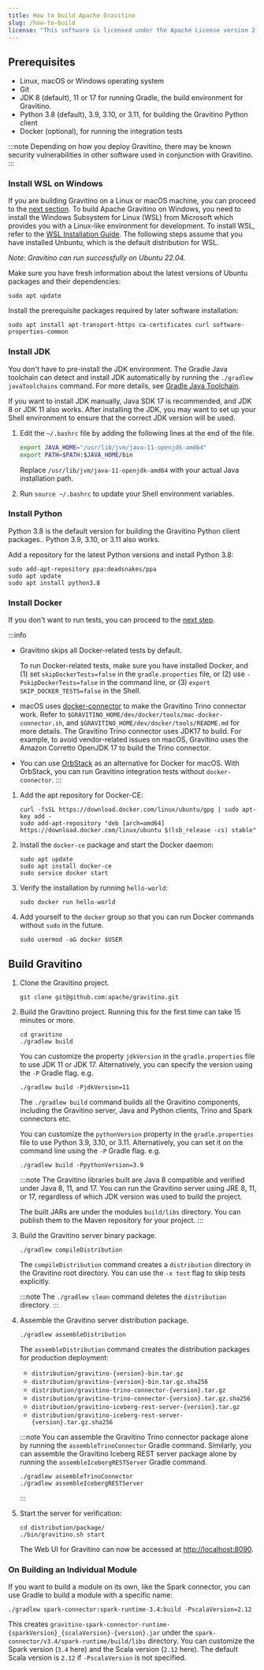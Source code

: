```yaml
---
title: How to build Apache Gravitino
slug: /how-to-build
license: "This software is licensed under the Apache License version 2."
---
```


## Prerequisites

- Linux, macOS or Windows operating system
- Git
- JDK 8 (default), 11 or 17 for running Gradle, the build environment for Gravitino.
- Python 3.8 (default), 3.9, 3.10, or 3.11, for building the Gravitino Python client
- Docker (optional), for running the integration tests

:::note
Depending on how you deploy Gravitino, there may be known security vulnerabilities
in other software used in conjunction with Gravitino.
:::

### Install WSL on Windows

If you are building Gravitino on a Linux or macOS machine, you can proceed to the [next section](#install-jdk).
To build Apache Gravitino on Windows, you need to install the Windows Subsystem for Linux (WSL)
from Microsoft which provides you with a Linux-like environment for development.
To install WSL, refer to the [WSL Installation Guide](https://learn.microsoft.com/en-us/windows/wsl/install).
The following steps assume that you have installed Unbuntu, which is the default distribution for WSL.

*Note: Gravitino can run successfully on Ubuntu 22.04.*

Make sure you have fresh information about the latest versions of Ubuntu packages and their dependencies:

```shell
sudo apt update
```

Install the prerequisite packages required by later software installation:

```shell
sudo apt install apt-transport-https ca-certificates curl software-properties-common
```

### Install JDK

You don't have to pre-install the JDK environment.
The Gradle Java toolchain can detect and install JDK automatically by running the `./gradlew javaToolchains` command.
For more details, see [Gradle Java Toolchain](https://docs.gradle.org/current/userguide/toolchains.html#sec:java_toolchain).

If you want to install JDK manually, Java SDK 17 is recommended, and JDK 8 or JDK 11 also works.
After installing the JDK, you may want to set up your Shell environment to ensure that the correct JDK version will be used.

1. Edit the `~/.bashrc` file by adding the following lines at the end of the file.

   ```sh
   export JAVA_HOME="/usr/lib/jvm/java-11-openjdk-amd64"
   export PATH=$PATH:$JAVA_HOME/bin
   ```

   Replace `/usr/lib/jvm/java-11-openjdk-amd64` with your actual Java installation path.

1. Run `source ~/.bashrc` to update your Shell environment variables.

### Install Python

Python 3.8 is the default version for building the Gravitino Python client packages..
Python 3.9, 3.10, or 3.11 also works.

Add a repository for the latest Python versions and install Python 3.8:

```shell
sudo add-apt-repository ppa:deadsnakes/ppa
sudo apt update
sudo apt install python3.8
```

### Install Docker

If you don't want to run tests, you can proceed to the [next step](#build-gravitino).

:::info
- Gravitino skips all Docker-related tests by default.

  To run Docker-related tests, make sure you have installed Docker, and
  (1) set `skipDockerTests=false` in the `gradle.properties` file, or
  (2) use `-PskipDockerTests=false` in the command line, or
  (3) `export SKIP_DOCKER_TESTS=false` in the Shell.

<!--TODO(Qiming): move the following two items elsewhere-->
- macOS uses [docker-connector](https://github.com/wenjunxiao/mac-docker-connector)
  to make the Gravitino Trino connector work. Refer to
  `$GRAVITINO_HOME/dev/docker/tools/mac-docker-connector.sh`, and
  `$GRAVITINO_HOME/dev/docker/tools/README.md` for more details.
  The Gravitino Trino connector uses JDK17 to build.
  For example, to avoid vendor-related issues on macOS,
  Gravitino uses the Amazon Corretto OpenJDK 17 to build the Trino connector.

- You can use [OrbStack](https://orbstack.dev) as an alternative for Docker for macOS.
  With OrbStack, you can run Gravitino integration tests without `docker-connector`.
:::


1. Add the apt repository for Docker-CE:

   ```shell
   curl -fsSL https://download.docker.com/linux/ubuntu/gpg | sudo apt-key add -
   sudo add-apt-repository "deb [arch=amd64] https://download.docker.com/linux/ubuntu $(lsb_release -cs) stable"
   ```

1. Install the `docker-ce` package and start the Docker daemon:

   ```shell
   sudo apt update
   sudo apt install docker-ce
   sudo service docker start
   ```

1. Verify the installation by running `hello-world`:

   ```shell
   sudo docker run hello-world
   ```

1. Add yourself to the `docker` group so that you can run Docker commands without `sudo` in the future.

   ```shell
   sudo usermod -aG docker $USER
   ```

## Build Gravitino

1. Clone the Gravitino project.

   ```shell
   git clone git@github.com:apache/gravitino.git
   ```

1. Build the Gravitino project. Running this for the first time can take 15 minutes or more.

   ```shell
   cd gravitino
   ./gradlew build
   ```

   You can customize the property `jdkVersion` in the `gradle.properties` file to use JDK 11 or JDK 17.
   Alternatively, you can specify the version using the `-P` Gradle flag. e.g.

   ```shell
   ./gradlew build -PjdkVersion=11
   ```

   The `./gradlew build` command builds all the Gravitino components,
   including the Gravitino server, Java and Python clients, Trino and Spark connectors etc.
 
   You can customize the `pythonVersion` property in the `gradle.properties` file
   to use Python 3.9, 3.10, or 3.11. Alternatively, you can set it on the command line
   using the `-P` Gradle flag. e.g.
 
   ```shell
   ./gradlew build -PpythonVersion=3.9
   ```

   :::note
   The Gravitino libraries built are Java 8 compatible and verified under Java 8, 11, and 17.
   You can run the Gravitino server using JRE 8, 11, or 17,
   regardless of which JDK version was used to build the project.
 
   The built JARs are under the modules `build/libs` directory.
   You can publish them to the Maven repository for your project.
   :::

1. Build the Gravitino server binary package.

   ```shell
   ./gradlew compileDistribution
   ```

   The `compileDistribution` command creates a `distribution` directory in the Gravitino root directory.
   You can use the `-x test` flag to skip tests explicitly.

   :::note
   The `./gradlew clean` command deletes the `distribution` directory.
   :::

1. Assemble the Gravitino server distribution package.

   ```shell
   ./gradlew assembleDistribution
   ```

   The `assembleDistribution` command creates the distribution packages for production deployment:
 
   - `distribution/gravitino-{version}-bin.tar.gz`
   - `distribution/gravitino-{version}-bin.tar.gz.sha256`
   - `distribution/gravitino-trino-connector-{version}.tar.gz`
   - `distribution/gravitino-trino-connector-{version}.tar.gz.sha256`
   - `distribution/gravitino-iceberg-rest-server-{version}.tar.gz`
   - `distribution/gravitino-iceberg-rest-server-{version}.tar.gz.sha256`
 
   :::note
   You can assemble the Gravitino Trino connector package alone by running
   the `assembleTrinoConnector` Gradle command.
   Similarly, you can assemble the Gravitino Iceberg REST server package alone
   by running the `assembleIcebergRESTServer` Gradle command.
 
   ```shell
   ./gradlew assembleTrinoConnector
   ./gradlew assembleIcebergRESTServer
   ```
   :::

1. Start the server for verification:

   ```shell
   cd distribution/package/
   ./bin/gravitino.sh start
   ```
   
   The Web UI for Gravitino can now be accessed at [http://localhost:8090](http://localhost:8090).


### On Building an Individual Module

If you want to build a module on its own, like the Spark connector,
you can use Gradle to build a module with a specific name:

```shell
./gradlew spark-connector:spark-runtime-3.4:build -PscalaVersion=2.12
```

This creates `gravitino-spark-connector-runtime-{sparkVersion}_{scalaVersion}-{version}.jar`
under the `spark-connector/v3.4/spark-runtime/build/libs` directory.
You can customize the Spark version (`3.4` here) and the Scala version (`2.12` here).
The default Scala version is `2.12` if `-PscalaVersion` is not specified.

<img src="https://analytics.apache.org/matomo.php?idsite=62&rec=1&bots=1&action_name=HowToBuild" alt="" />

